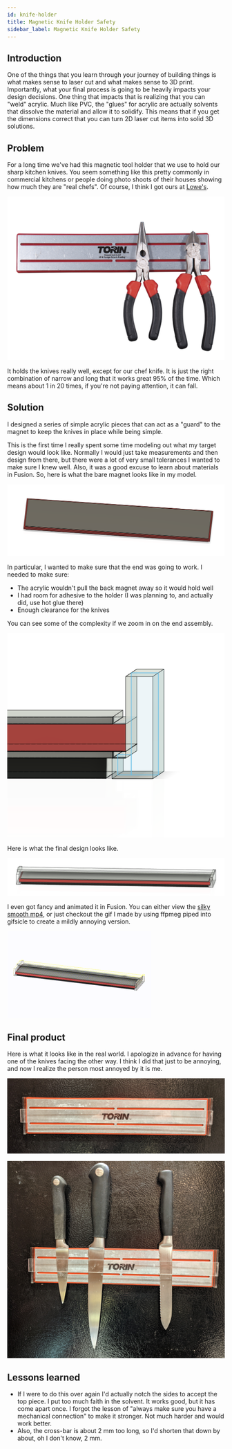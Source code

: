```yaml
---
id: knife-holder 
title: Magnetic Knife Holder Safety
sidebar_label: Magnetic Knife Holder Safety
---
```


## Introduction

One of the things that you learn through your journey of building things is what makes sense to laser cut and what makes sense to 3D print.  Importantly, what your final process is going to be heavily impacts your design decisions.  One thing that impacts that is realizing that you can "weld" acrylic.  Much like PVC, the "glues" for acrylic are actually solvents that dissolve the material and allow it to solidify.  This means that if you get the dimensions correct that you can turn 2D laser cut items into solid 3D solutions.

## Problem

For a long time we've had this magnetic tool holder that we use to hold our sharp kitchen knives.  You seem something like this pretty commonly in commercial kitchens or people doing photo shoots of their houses showing how much they are "real chefs".  Of course, I think I got ours at [Lowe's](https://www.lowes.com/).

![Torin tool holder](assets/knife-holder-torin-magnetic-stick.jpg)

It holds the knives really well, except for our chef knife.  It is just the right combination of narrow and long that it works great 95% of the time.  Which means about 1 in 20 times, if you're not paying attention, it can fall. 

## Solution

I designed a series of simple acrylic pieces that can act as a "guard" to the magnet to keep the knives in place while being simple.

This is the first time I really spent some time modeling out what my target design would look like.  Normally I would just take measurements and then design from there, but there were a lot of very small tolerances I wanted to make sure I knew well.  Also, it was a good excuse to learn about materials in Fusion.  So, here is what the bare magnet looks like in my model.

![Model of the Torin tool holder](assets/knife-holder-bare-magnet.png)

In particular, I wanted to make sure that the end was going to work.  I needed to make sure:

* The acrylic wouldn't pull the back magnet away so it would hold well
* I had room for adhesive to the holder (I was planning to, and actually did, use hot glue there)
* Enough clearance for the knives

You can see some of the complexity if we zoom in on the end assembly.

![End assembly](assets/knife-holder-end-closeup.png)

Here is what the final design looks like.

![Final model](assets/knife-holder-final-model.png)

I even got fancy and animated it in Fusion.  You can either view the [silky smooth mp4](assets/knife-holder-bare-acrylic.mp4), or just checkout the gif I made by using ffpmeg piped into gifsicle to create a mildly annoying version.

![Slightly annoying gif](assets/knife-holder-rotating.gif)

## Final product

Here is what it looks like in the real world.  I apologize in advance for having one of the knives facing the other way.  I think I did that just to be annoying, and now I realize the person most annoyed by it is me.

![Final bare](assets/knife-holder-final.jpg)

![Final with knives](assets/knife-holder-final-with-knives.jpg)

## Lessons learned

* If I were to do this over again I'd actually notch the sides to accept the top piece.  I put too much faith in the solvent.  It works good, but it has come apart once.  I forgot the lesson of "always make sure you have a mechanical connection" to make it stronger.  Not much harder and would work better.  
* Also, the cross-bar is about 2 mm too long, so I'd shorten that down by about, oh I don't know, 2 mm. 

